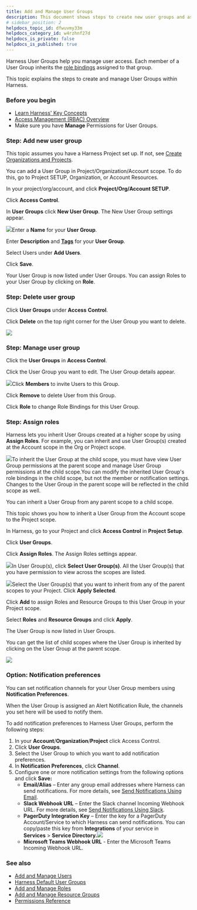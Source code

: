 ```yaml
---
title: Add and Manage User Groups
description: This document shows steps to create new user groups and assign roles to them.
# sidebar_position: 2
helpdocs_topic_id: dfwuvmy33m
helpdocs_category_id: w4rzhnf27d
helpdocs_is_private: false
helpdocs_is_published: true
---
```


Harness User Groups help you manage user access. Each member of a User Group inherits the [role bindings](/article/vz5cq0nfg2-rbac-in-harness#role_assignment) assigned to that group.

This topic explains the steps to create and manage User Groups within Harness.

### Before you begin

* [Learn Harness' Key Concepts](https://ngdocs.harness.io/article/hv2758ro4e-learn-harness-key-concepts)
* [Access Management (RBAC) Overview](../4_Role-Based-Access-Control/1-rbac-in-harness.md)
* Make sure you have **Manage** Permissions for User Groups.

### Step: Add new user group

This topic assumes you have a Harness Project set up. If not, see [Create Organizations and Projects](../1_Organizations-and-Projects/2-create-an-organization.md).

You can add a User Group in Project/Organization/Account scope. To do this, go to Project SETUP, Organization, or Account Resources.

In your project/org/account, and click **Project/Org/Account SETUP**.

Click **Access Control**.

In **User Groups** click **New User Group**. The New User Group settings appear.

![](https://files.helpdocs.io/i5nl071jo5/articles/hyoe7qcaz6/1620650358109/screenshot-2021-05-10-at-6-08-00-pm.png)Enter a **Name** for your **User Group**.

Enter **Description** and [**Tags**](../20_References/tags-reference.md) for your **User Group**.

Select Users under **Add Users**.

Click **Save**.

Your User Group is now listed under User Groups. You can assign Roles to your User Group by clicking on **Role**.

### Step: Delete user group

Click **User Groups** under **Access** **Control**.

Click **Delete** on the top right corner for the User Group you want to delete.

![](https://files.helpdocs.io/i5nl071jo5/articles/dfwuvmy33m/1620748201889/screenshot-2021-05-11-at-9-18-57-pm.png)

### Step: Manage user group

Click the **User Groups** in **Access Control**.

Click the User Group you want to edit. The User Group details appear.

![](https://files.helpdocs.io/i5nl071jo5/articles/dfwuvmy33m/1620783514596/screenshot-2021-05-11-at-9-28-49-pm.png)Click **Members** to invite Users to this Group.

Click **Remove** to delete User from this Group.

Click **Role** to change Role Bindings for this User Group.

### Step: Assign roles

Harness lets you inherit User Groups created at a higher scope by using **Assign Roles**. For example, you can inherit and use User Group(s) created at the Account scope in the Org or Project scope.

![](https://files.helpdocs.io/i5nl071jo5/articles/dfwuvmy33m/1654501769451/screenshot-2022-06-06-at-12-01-40-pm.png)To inherit the User Group at the child scope, you must have view User Group permissions at the parent scope and manage User Group permissions at the child scope.​​You can modify the inherited User Group's role bindings in the child scope, but not the member or notification settings. Changes to the User Group in the parent scope will be reflected in the child scope as well.​

You can inherit a User Group from any parent scope to a child scope.

This topic shows you how to inherit a User Group from the Account scope to the Project scope.

In Harness, go to your Project and click **Access Control** in **Project Setup**.

Click **User Groups**.

Click **Assign Roles**. The Assign Roles settings appear.

![](https://files.helpdocs.io/i5nl071jo5/articles/dfwuvmy33m/1654511773291/screenshot-2022-06-06-at-4-05-48-pm.png)In User Group(s), click **Select User Group(s)**. All the User Group(s) that you have permission to view across the scopes are listed.

![](https://files.helpdocs.io/i5nl071jo5/articles/dfwuvmy33m/1654512010443/screenshot-2022-06-06-at-4-08-36-pm.png)Select the User Group(s) that you want to inherit from any of the parent scopes to your Project. Click **Apply Selected**.

Click **Add** to assign Roles and Resource Groups to this User Group in your Project scope.

Select **Roles** and **Resource Groups** and click **Apply**.

The User Group is now listed in User Groups.

You can get the list of child scopes where the User Group is inherited by clicking on the User Group at the parent scope.

![](https://files.helpdocs.io/i5nl071jo5/articles/dfwuvmy33m/1654582159631/screenshot-2022-06-07-at-11-36-07-am.png)

### Option: Notification preferences

You can set notification channels for your User Group members using **Notification Preferences**.

When the User Group is assigned an Alert Notification Rule, the channels you set here will be used to notify them.

To add notification preferences to Harness User Groups, perform the following steps:

1. In your **Account**/**Organization**/**Project** click Access Control.
2. Click **User Groups**.
3. Select the User Group to which you want to add notification preferences.
4. In **Notification Preferences**, click **Channel**.
5. Configure one or more notification settings from the following options and click **Save:**
	* **Email/Alias** – Enter any group email addresses where Harness can send notifications. For more details, see [Send Notifications Using Email](../5_Notifications/add-smtp-configuration.md#option-send-notifications-for-a-user-group-using-email).
	* **Slack Webhook URL** – Enter the Slack channel Incoming Webhook URL. For more details, see [Send Notifications Using Slack](../5_Notifications/send-notifications-using-slack.md).
	* **PagerDuty Integration Key** – Enter the key for a PagerDuty Account/Service to which Harness can send notifications. You can copy/paste this key from **Integrations** of your service in **Services** > **Service Directory.**![](https://files.helpdocs.io/i5nl071jo5/articles/dfwuvmy33m/1638194176394/screenshot-2021-11-29-at-7-24-29-pm.png)
	* **Microsoft Teams Webhook URL** - Enter the Microsoft Teams Incoming Webhook URL.

### See also

* [Add and Manage Users](../4_Role-Based-Access-Control/2-add-users.md)
* [Harness Default User Groups](../4_Role-Based-Access-Control/harness-default-user-groups.md)
* [Add and Manage Roles](../4_Role-Based-Access-Control/7-add-manage-roles.md)
* [Add and Manage Resource Groups](../4_Role-Based-Access-Control/6-add-resource-groups.md)
* [Permissions Reference](../4_Role-Based-Access-Control/ref-access-management/permissions-reference.md)
